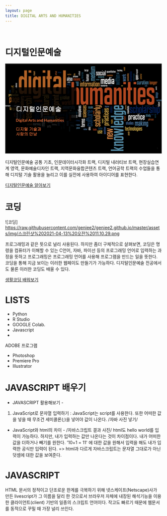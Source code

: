 ```yaml
---
layout: page
title: DIGITAL ARTS AND HUMANITIES
---
```


<br/>

# 디지털인문예술

![디인예](https://raw.githubusercontent.com/geniee2/geniee2.github.io/master/assets/img/dh.png)

디지털인문예술 공통 기초, 인문데이터시각화 트랙, 디지털 내러티브 트랙, 현장실습연계 영역, 문화예술디자인 트랙, 지역문화융합콘텐츠 트랙, 언어공학 트랙의 수업들을 통해 디지털 기술 활용을 늘리고 이를 실전에 사용하여 아이디어를 표현한다.

[디지털인문예술 알아보기](https://sites.google.com/view/dah-hallym/about?authuser=0)

# 코딩
![코딩]
https://raw.githubusercontent.com/geniee2/geniee2.github.io/master/assets/img/스크린샷%202021-04-13%20오전%2011.10.29.png 




프로그래밍과 같은 뜻으로 널리 사용된다. 하지만 좀더 구체적으로 살펴보면, 코딩은 명령을 컴퓨터가 이해할 수 있는 C언어, 자바, 파이선 등의 프로그래밍 언어로 입력하는 과정을 뜻하고 프로그래밍은 프로그래밍 언어를 사용해 프로그램을 만드는 일을 뜻한다. 코딩을 통해 지금 보이는 이러한 웹페이도 만들기가 가능하다. 디지털인문예술 전공에서도 물론 이러한 코딩도 배울 수 있다.
	
[생활코딩 배워보기](https://www.youtube.com/watch?v=1ttLx9MbrCI&t=3s)


# LISTS


- Python
- R Studio    
- GOOGLE Colab.
- Javascript
- 
ADOBE 프로그램

- Photoshop
- Premiere Pro
- Illustrator




# JAVASCRIPT 배우기

- JAVASCRIPT 활용해보기 -

1. JavaScript로 문자열 입력하기 : JavaScript는 script를 사용한다. 또한 어떠한 값을 넣을 때 무조건 세미콜론(;)을 넣어야 값이 나온다.
/자바 사진 넣기/

- JavaScript와 html의 차이 -
/자바스크립트 결과 사진/
html도 hello world를 입력이 가능하다. 하지만, 내가 입력하는 값만 나온다는 것이 차이점이다. 내가 어떠한 값을 더하거나 빼기를 원한다. '10+1 = 11' 에 대한 값을 원해서 입력을 해도 내가 입력한 공식만 입력이 된다. => html과 다르게 자바스크립트는 문자열 그대로가 아닌 덧셈에 대한 값을 보여준다.

# JAVASCRIPT

HTML 문서의 정적이고 단조로운 한계를 극복하기 위해 넷스케이프(Netscape)사가 만든 livescript가 그 이름을 달리 한 것으로서 브라우저 자체에 내장된 해석기능을 이용한 클라이언트(client) 기반의 일종의 스크립트 언어이다. 작고도 빠르기 때문에 웹문서를 동적으로 꾸밀 때 가장 널리 쓰인다.


